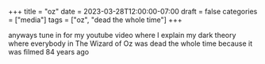 +++
title = "oz"
date = 2023-03-28T12:00:00-07:00
draft = false
categories = ["media"]
tags = ["oz", "dead the whole time"]
+++

anyways tune in for my youtube video where I explain my dark theory where everybody in The Wizard of Oz was dead the whole time because it was filmed 84 years ago